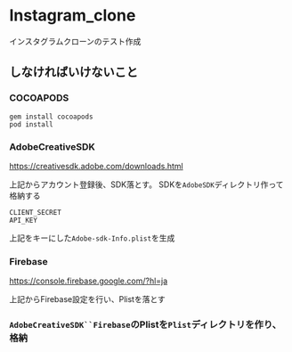 # Instagram_clone
インスタグラムクローンのテスト作成

## しなければいけないこと
### COCOAPODS
```
gem install cocoapods
pod install
```

### AdobeCreativeSDK
https://creativesdk.adobe.com/downloads.html

上記からアカウント登録後、SDK落とす。
SDKを`AdobeSDK`ディレクトリ作って格納する

```
CLIENT_SECRET
API_KEY
```

上記をキーにした`Adobe-sdk-Info.plist`を生成

### Firebase
https://console.firebase.google.com/?hl=ja

上記からFirebase設定を行い、Plistを落とす

### `AdobeCreativeSDK``Firebase`のPlistを`Plist`ディレクトリを作り、格納
